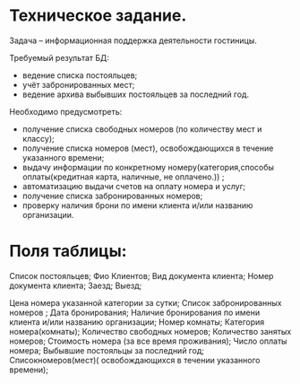 ﻿# Техническое задание.

Задача – информационная поддержка деятельности гостиницы.

Требуемый результат БД:

*	ведение списка постояльцев;
*	учёт забронированных мест;
*	ведение архива выбывших постояльцев за последний год.

Необходимо предусмотреть:

*	получение списка свободных номеров (по количеству мест и классу);
*	получение списка номеров (мест), освобождающихся в течение указанного времени;
*	выдачу информации по конкретному номеру(категория,способы оплаты(кредитная карта, наличные, не оплачено.)) ;
*	автоматизацию выдачи счетов на оплату номера и услуг;
*	получение списка забронированных номеров;
*	проверку наличия брони по имени клиента и/или названию организации.





# Поля таблицы:

Список постояльцев;
Фио Клиентов;
Вид документа клиента;
Номер документа клиента;
Заезд;
Выезд;

Цена номера указанной категории за сутки;
Список забронированных номеров ;
Дата бронирования;
Наличие бронирования по имени клиента и/или названию организации;
Номер комнаты;
Категория номера(комнаты);
Количество свободных номеров;
Количество занятых номеров;
Стоимость номера (за все время проживания);
Число оплаты номера;
Выбывшие постояльцы за последний год;
Списокномеров(мест)( освобождающихся в течении указанного времени);



